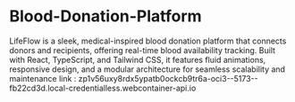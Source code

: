 # Blood-Donation-Platform
LifeFlow is a sleek, medical-inspired blood donation platform that connects donors and recipients, offering real-time blood availability tracking. Built with React, TypeScript, and Tailwind CSS, it features fluid animations, responsive design, and a modular architecture for seamless scalability and maintenance
link   : zp1v56uxy8rdx5ypatb0ockcb9tr6a-oci3--5173--fb22cd3d.local-credentialless.webcontainer-api.io
